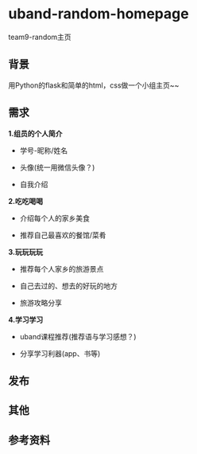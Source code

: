 # uband-random-homepage
team9-random主页

## 背景
用Python的flask和简单的html，css做一个小组主页~~


## 需求

**1.组员的个人简介**

- 学号-昵称/姓名

-  头像(统一用微信头像？)

- 自我介绍

**2.吃吃喝喝**

- 介绍每个人的家乡美食

- 推荐自己最喜欢的餐馆/菜肴

**3.玩玩玩玩**

- 推荐每个人家乡的旅游景点

- 自己去过的、想去的好玩的地方

- 旅游攻略分享

**4.学习学习**

- uband课程推荐(推荐语与学习感想？)

- 分享学习利器(app、书等)


## 发布


## 其他


## 参考资料

